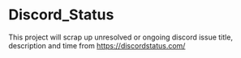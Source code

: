 # Discord_Status
This project will scrap up unresolved or ongoing discord issue title, description and time from https://discordstatus.com/
